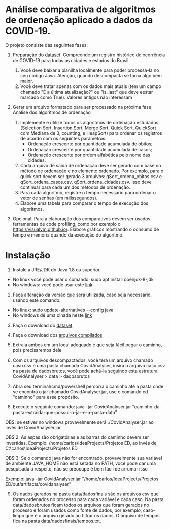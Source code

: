 # Análise comparativa de algoritmos de ordenação aplicado a dados da COVID-19.

O projeto consiste das seguintes fases:

1. Preparação do [dataset](https://data.brasil.io/dataset/covid19/caso.csv.gz). Compreende um registro histórico de ocorrência de COVID-19 para todas as cidades e estados do Brasil.
    1. Você deve baixar a planilha localmente para poder processá-la no seu código Java. Atenção, quando descompacta se torna algo bem maior.
    2. Você deve tratar apenas com os dados mais atuais (tem um campo chamado "É a última atualização?" ou "is_last" que deve eestar marcado como True). Valores antigos não interessam
    
2. Gerar um arquivo formatado para ser processado na próxima fase
Análise dos algoritmos de ordenação
    1. Implemente e utilize todos os algoritmos de ordenação estudados (Selection Sort, Insertion Sort, Merge Sort, Quick Sort, QuickSort com Mediana de 3, counting, e HeapSort) para ordenar os registros de acordo com os seguintes parâmetros:
        * Ordenação crescente por quantidade acumulada de óbitos;
        * Ordenação crescente por quantidade acumulada de casos;
        * Ordenação crescente por ordem alfabética pelo nome das cidades.
    2. Cada arquivo de saída de ordenação deve ser gerado com base no método de ordenação e no elemento ordenado. Por exemplo, para o quick sort devem ser gerado 3 arquivos: qSort_ordena_obitos.csv e qSort_ordena_casos.csv, qSort_ordena_cidades.csv. Isso deve continuar para cada um dos métodos de ordenação.
    3. Para cada algoritmo, registre o tempo necessário para ordenar o vetor de senhas (em milissegundos).
    4. Elabore uma tabela para comparar o tempo de execução dos algoritmos.
3. Opcional: Para a elaboração dos comparativos devem ser usados ferramentas de code profiling, como por exemplo o https://visualvm.github.io/. Elabore gráficos mostrando o consumo de tempo e memória quando da execução do algoritmo.

# Instalação

1. Instale a JRE/JDK do Java 1.8 ou superior.
  * No linux você pode usar o comando: sudo apt install openjdk-8-jdk
  * No windows: você pode usar este [link](https://www.java.com/pt-BR/download/ie_manual.jsp?locale=pt_BR)

2. Faça alteração da versão que será utilizada, caso seja necessário, usando este comando: 
  * No linux: sudo update-alternatives --config java
  * No windows dê uma olhada neste [link](https://www.java.com/pt-BR/download/help/update_runtime_settings.html)

3. Faça o download do [dataset](https://data.brasil.io/dataset/covid19/caso.csv.gz)

4. Faça o download dos [arquivos compilados](https://drive.google.com/file/d/1dqpuIVC6F3H617xh-iiWQ6KfFcVv7TkT/view?usp=sharing)

5. Extraia ambos em um local adequado e que seja fácil pegar o caminho, pois precisaremos dele

6. Com os arquivos descompactados, você terá um arquivo chamado caso.csv e uma pasta chamada CovidAnalyser, insira o arquivo caso.csv na pasta de dadosbrutos, você pode achá-la seguindo esta estrutura CovidAnalyser > data > dadosbrutos

7. Abra seu terminal/cmd/powershell percorra o caminho até a pasta onde se encontra o jar chamado CovidAnalyser.jar, use o comando cd "caminho" para esse propósito.

8. Execute o seguinte comando: java -jar CovidAnalyser.jar "caminho-da-pasta-extraida-que-possui-o-jar-e-a-pasta-data"

OBS: se estiver no windows provavelmente será ./CovidAnalyser.jar ao invés de CovidAnalyser.jar

OBS 2: As aspas são obrigatórias e as barras do caminho devem ser invertidas. Exemplo: /home/carlos/IdeaProjects/Projetos ED, ao invés de,  C:\carlos\IdeaProjects\Projetos ED

OBS 3: Se o comando java não for encontrado, provavelmente sua variável de ambiente JAVA_HOME não está setada no PATH, você pode dar uma pesquisada a respeito, não se preocupe é bem fácil de arrumar isso

Exemplo: java -jar CovidAnalyser.jar "/home/carlos/IdeaProjects/Projetos ED/out/artifacts/covidanalyser"

9. Os dados gerados na pasta data/dadosfinais são os arquivos csv que foram ordenados no processo para cada variável e cada caso. Na pasta data/dadosbrutos ficam todos os arquivos que foram gerados no processo e foram usados como fonte de dados, por exemplo, caso-limpo que é o arquivo gerado ao filtrar os dados. O arquivo de tempos fica na pasta data/dadosfinais/tempos.txt.

